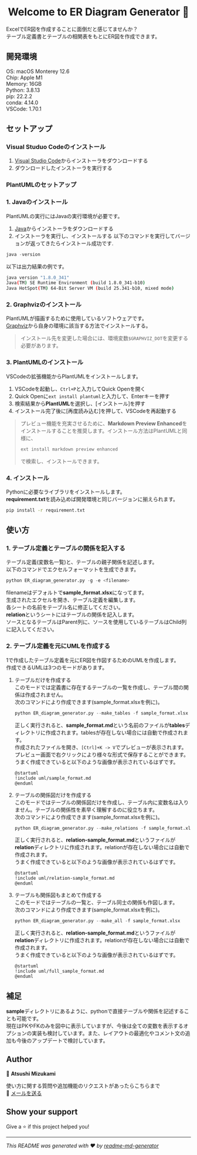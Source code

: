 <h1 align="center">Welcome to ER Diagram Generator 👋</h1>
<p>
</p>

ExcelでER図を作成することに面倒だと感じてませんか？  
テーブル定義書とテーブルの相関表をもとにER図を作成できます。

## 開発環境
OS: macOS Monterey 12.6  
Chip: Apple M1  
Memory: 16GB  
Python: 3.8.13  
pip: 22.2.2  
conda: 4.14.0  
VSCode: 1.70.1

## セットアップ
### Visual Studuo Codeのインストール
1. [Visual Studio Code](https://code.visualstudio.com "VS Code")からインストーラをダウンロードする
2. ダウンロードしたインストーラを実行する

### PlantUMLのセットアップ
### 1. Javaのインストール
PlantUMLの実行にはJavaの実行環境が必要です。
1. [Java](https://www.java.com/ja/ "Java install page")からインストーラをダウンロードする
2. インストーラを実行し、インストールする
以下のコマンドを実行してバージョンが返ってきたらインストール成功です.
```java
java -version
```

以下は出力結果の例です。
```sh
java version "1.8.0_341"
Java(TM) SE Runtime Environment (build 1.8.0_341-b10)
Java HotSpot(TM) 64-Bit Server VM (build 25.341-b10, mixed mode)
```

### 2. Graphvizのインストール
PlantUMLが描画するために使用しているソフトウェアです。  
[Graphviz](http://www.graphviz.org/download/ "Graphviz Download")から自身の環境に該当する方法でインストールする。
> インストール先を変更した場合には、環境変数`$GRAPHVIZ_DOT`を変更する必要があります。

### 3. PlantUMLのインストール
VSCodeの拡張機能からPlantUMLをインストールします。
1. VSCodeを起動し、`Ctrl+P`と入力してQuick Openを開く
2. Quick Openに`ext install plantuml`と入力して、Enterキーを押す
3. 検索結果から**PlantUML**を選択し、[インストール]を押す
4. インストール完了後に[再度読み込む]を押して、VSCodeを再起動する
> プレビュー機能を充実させるために、**Markdown Preview Enhanced**をインストールすることを推奨します。インストール方法はPlantUMLと同様に、
> ```sh
> ext install markdown preview enhanced
> ```
> で検索し、インストールできます。


### 4. インストール
Pythonに必要なライブラリをインストールします。  
**requirement.txt**を読み込めば開発環境と同じバージョンに揃えられます。
```sh
pip install -r requirement.txt
```

## 使い方
### 1. テーブル定義とテーブルの関係を記入する
テーブル定義(変数名一覧)と、テーブルの親子関係を記述します。  
以下のコマンドでエクセルフォーマットを生成できます。
```python
python ER_diagram_generator.py -g -e <filename>
```
filenameはデフォルトで**sample_format.xlsx**になってます。  
生成されたエクセルを開き、テーブル定義を編集します。  
各シートの名前をテーブル名に修正してください。  
**relation**というシートにはテーブルの関係を記入します。  
ソースとなるテーブルはParent列に、ソースを使用しているテーブルはChild列に記入してください。

### 2. テーブル定義を元にUMLを作成する
1で作成したテーブル定義を元にER図を作図するためのUMLを作成します。  
作成できるUMLは3つのモードがあります。
1. テーブルだけを作成する  
    このモードでは定義書に存在するテーブルの一覧を作成し、テーブル間の関係は作成されません。  
    次のコマンドにより作成できます(sample_format.xlsxを例に)。
    ```python
    python ER_diagram_generator.py --make_tables -f sample_format.xlsx
    ```
    正しく実行されると、**sample_format.md**という名前のファイルが**tables**ディレクトリに作成されます。tablesが存在しない場合には自動で作成されます。  
    作成されたファイルを開き、`[Ctrl]+K -> V`でプレビューが表示されます。プレビュー画面で右クリックにより様々な形式で保存することができます。  
    うまく作成できていると以下のような画像が表示されているはずです。
    ```plantuml
    @startuml
    !include uml/sample_format.md
    @enduml
    ```

2. テーブルの関係図だけを作成する  
    このモードではテーブルの関係図だけを作成し、テーブル内に変数名は入りません。テーブルの関係性を素早く理解するのに役立ちます。  
    次のコマンドにより作成できます(sample_format.xlsxを例に)。
    ```python
    python ER_diagram_generator.py --make_relations -f sample_format.xlsx
    ```
    正しく実行されると、**relation-sample_format.md**というファイルが**relation**ディレクトリに作成されます。relationが存在しない場合には自動で作成されます。  
    うまく作成できていると以下のような画像が表示されているはずです。
    ```plantuml
    @startuml
    !include uml/relation-sample_format.md
    @enduml
    ```

3. テーブルも関係図もまとめて作成する  
    このモードではテーブルの一覧と、テーブル同士の関係も作図します。  
    次のコマンドにより作成できます(sample_format.xlsxを例に)。
    ```python
    python ER_diagram_generator.py --make_all -f sample_format.xlsx
    ```
    正しく実行されると、**relation-sample_format.md**というファイルが**relation**ディレクトリに作成されます。relationが存在しない場合には自動で作成されます。  
    うまく作成できていると以下のような画像が表示されているはずです。
    ```plantuml
    @startuml
    !include uml/full_sample_format.md
    @enduml
    ```

## 補足
**sample**ディレクトリにあるように、pythonで直接テーブルや関係を記述することも可能です。  
現在はPKやFKのみを図中に表示していますが、今後は全ての変数を表示するオプションの実装も検討しています。また、レイアウトの最適化やコメント文の追加も今後のアップデートで検討しています。

## Author

👤 **Atsushi Mizukami**

使い方に関する質問や追加機能のリクエストがあったらこちらまで  
:email: [メールを送る](mailto:a.mizukami.0507@gmail.com)

## Show your support

Give a ⭐️ if this project helped you!

***
_This README was generated with ❤️ by [readme-md-generator](https://github.com/kefranabg/readme-md-generator)_